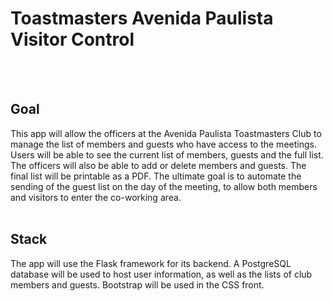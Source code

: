 # Toastmasters Avenida Paulista Visitor Control
<br><br>
## Goal

This app will allow the officers at the Avenida Paulista Toastmasters Club to manage the list of members and guests who have access to the meetings. Users will be able to see the current list of members, guests and the full list. The officers will also be able to add or delete members and guests. The final list will be printable as a PDF. The ultimate goal is to automate the sending of the guest list on the day of the meeting, to allow both members and visitors to enter the co-working area.
<br><br>

## Stack
The app will use the Flask framework for its backend. A PostgreSQL database will be used to host user information, as well as the lists of club members and guests. Bootstrap will be used in the CSS front. 
